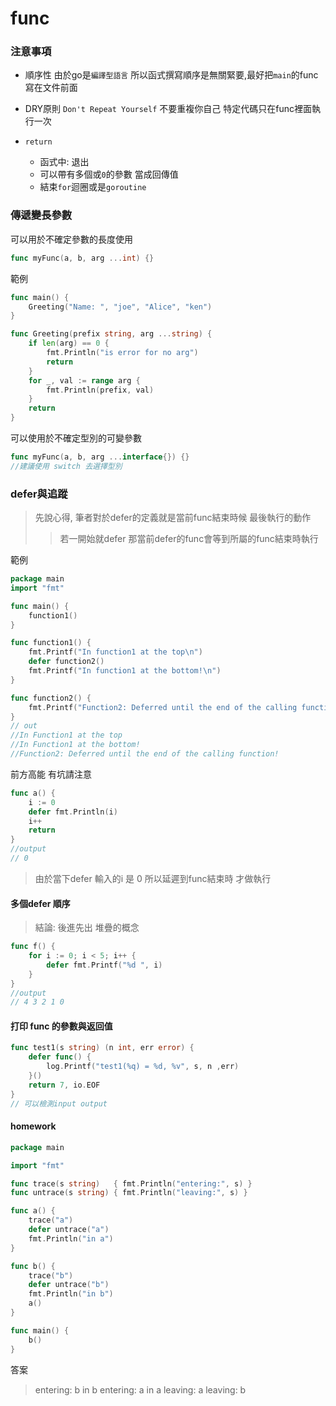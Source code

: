 # func


### 注意事項
- 順序性
    由於go是`編譯型語言` 所以函式撰寫順序是無關緊要,最好把`main`的func寫在文件前面
    
- DRY原則
    `Don't Repeat Yourself` 不要重複你自己 特定代碼只在func裡面執行一次

- `return`
    - 函式中: 退出
    - 可以帶有多個或`0`的參數 當成回傳值
    - 結束`for`迴圈或是`goroutine`
    
### 傳遞變長參數

可以用於不確定參數的長度使用
```go
func myFunc(a, b, arg ...int) {}
```

範例
```go
func main() {
	Greeting("Name: ", "joe", "Alice", "ken")
}

func Greeting(prefix string, arg ...string) {
	if len(arg) == 0 {
		fmt.Println("is error for no arg")
		return
	}
	for _, val := range arg {
		fmt.Println(prefix, val)
	}
	return
}
```

可以使用於不確定型別的可變參數
```go
func myFunc(a, b, arg ...interface{}) {}
//建議使用 switch 去選擇型別
```

### defer與追蹤
> 先說心得, 筆者對於defer的定義就是當前func結束時候 最後執行的動作 
>> 若一開始就defer 那當前defer的func會等到所屬的func結束時執行

範例
```go
package main
import "fmt"

func main() {
	function1()
}

func function1() {
	fmt.Printf("In function1 at the top\n")
	defer function2()
	fmt.Printf("In function1 at the bottom!\n")
}

func function2() {
	fmt.Printf("Function2: Deferred until the end of the calling function!")
}
// out
//In Function1 at the top
//In Function1 at the bottom!
//Function2: Deferred until the end of the calling function!
```

前方高能 有坑請注意

```go
func a() {
	i := 0
	defer fmt.Println(i)
	i++
	return
}
//output 
// 0
```
> 由於當下defer 輸入的i 是 0 所以延遲到func結束時 才做執行

#### 多個defer 順序

> 結論: 後進先出 堆疊的概念

```go
func f() {
	for i := 0; i < 5; i++ {
		defer fmt.Printf("%d ", i)
	}
}
//output
// 4 3 2 1 0
```
#### 打印 func 的參數與返回值
```go
func test1(s string) (n int, err error) {
	defer func() {
		log.Printf("test1(%q) = %d, %v", s, n ,err)
	}()
	return 7, io.EOF
}
// 可以檢測input output
```
#### homework 

```go
package main

import "fmt"

func trace(s string)   { fmt.Println("entering:", s) }
func untrace(s string) { fmt.Println("leaving:", s) }

func a() {
	trace("a")
	defer untrace("a")
	fmt.Println("in a")
}

func b() {
	trace("b")
	defer untrace("b")
	fmt.Println("in b")
	a()
}

func main() {
	b()
}
```


答案
> entering: b
> in b
> entering: a
> in a
> leaving: a
> leaving: b